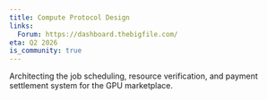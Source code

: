 ```yaml
---
title: Compute Protocol Design
links:
  Forum: https://dashboard.thebigfile.com/
eta: Q2 2026
is_community: true
---
```

Architecting the job scheduling, resource verification, and payment settlement system for the GPU marketplace.



